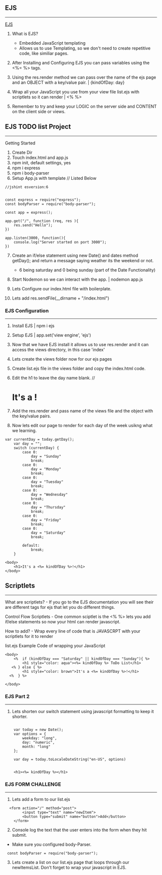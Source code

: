 ## EJS
---

[EJS](ejs.co)

1. What is EJS?
    - Embedded JavaScript templating
    - Allows us to use Templating, so we don't need to create repetitive code, like similiar pages.

2. After Installing and Configuring EJS you can pass variables using the <%= %> tags. 

3. Using the res.render method we can pass over the name of the ejs page and an OBJECT with a key/value pair. | {kindOfDay: day}

4. Wrap all your JavaScript you use from your view file list.ejs with scriptlets so it can render | <% %>

5. Remember to try and keep your LOGIC on the server side and CONTENT on the client side or views.






## EJS TODO list Project
---    

Getting Started

1. Create Dir
2. Touch index.html and app.js
3. npm init, default settings, yes
4. npm i express 
5. npm i body-parser
6. Setup App.js with template // Listed Below

```
//jshint esversion:6


const express = require("express");
const bodyParser = require("body-parser");

const app = express();

app.get("/", function (req, res ){
    res.send("Hello");
})

app.listen(3000, function(){
    console.log("Server started on port 3000");
})

```

7. Create an if/else statement using new Date() and dates method getDay();  and return a message saying weather its the weekend or not. 
    - 6 being saturday and 0 being sunday (part of the Date Functionality)

8. Start Nodemon so we can interact with the app. | nodemon app.js 

9. Lets Configure our index.html file with boilerplate.

10. Lets add res.sendFile(__dirname + "/index.html") 



### EJS Configuration
---

1. Install EJS | npm i ejs

2. Setup EJS | app.set('view engine', 'ejs')

3. Now that we have EJS install it allows us to use res.render and it can access the views directory, in this case 'index'

4. Lets create the views folder now for our ejs pages

5. Create list.ejs file in the views folder and copy the index.html code.

6. Edit the h1 to leave the day name blank. //<h1>It's a !</h1>

7. Add the res.render and pass name of the views file and the object with the key/value pairs.

8. Now lets edit our page to render for each day of the week usikng what we learning.

```
var currentDay = today.getDay();
    var day = ""; 
    switch (currentDay) {
        case 0:
            day = "Sunday"
            break;
        case 0:
            day = "Monday"
            break;
        case 0:
            day = "Tuesday"
            break;
        case 0:
            day = "Wednesday"
            break;
        case 0:
            day = "Thursday"
            break;
        case 0:
            day = "Friday"
            break;
        case 0:
            day = "Saturday"
            break;
    
        default:
            break;
    }
```

```
<body>
    <h1>It's a <%= kindOfDay %>!</h1>
</body>
```

## Scriptlets
---

What are scriptlets?
    - If you go to the EJS documentation you will see their are different tags for ejs that let you do different things.

Control Flow Scriptlets
    - One common sciptlet is the <% %> lets you add if/else statements so now your html can render javascript.

How to add?
    - Wrap every line of code that is JAVASCRPT with your scriptlets for it to render

list.ejs Example Code of wrapping your JavaScript

```
<body>
    <%  if (kindOfDay === "Saturday" || kindOfDay === "Sunday"){ %>
        <h1 style="color: aqua"><%= kindOfDay %> ToDo List</h1>
   <% } else { %>
        <h1 style="color: brown">It's a <%= kindOfDay %>!</h1>
  <%  } %>
    
</body>

```



### EJS Part 2
---

1. Lets shorten our switch statement using javascript formatting to keep it shorter.

```

    var today = new Date();
    var options = {
        weekday: "long",
        day: "numeric",
        month: "long"
    };

    var day = today.toLocaleDateString("en-US", options)


    <h1><%= kindOfDay %></h1>

```


### EJS FORM CHALLENGE
---

1. Lets add a form to our list.ejs

```
  <form action="/" method="post">
        <input type="text" name="newItem">
        <button type="submit" name="button">Add</button>
    </form>
```

2. Console log the text that the user enters into the form when they hit submit.

- Make sure you configured body-Parser.
```
 const bodyParser = require("body-parser");
```


3. Lets create a list on our list.ejs page that loops through our newItemsList. Don't forget to wrap your javascript in EJS.